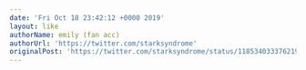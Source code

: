 ```yaml
---
date: 'Fri Oct 18 23:42:12 +0000 2019'
layout: like
authorName: emily (fan acc)
authorUrl: 'https://twitter.com/starksyndrome'
originalPost: 'https://twitter.com/starksyndrome/status/1185340333762195456'
---
```

